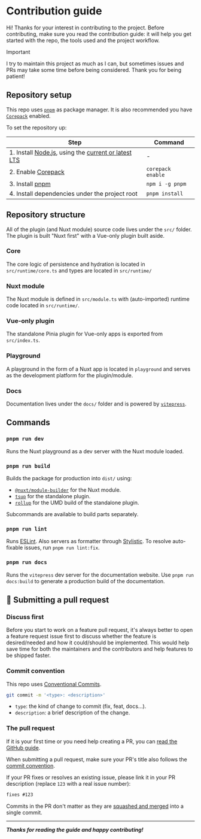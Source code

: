 # Contribution guide

Hi! Thanks for your interest in contributing to the project. Before contributing, make sure you read the contribution guide: it will help you get started with the repo, the tools used and the project workflow.

> [!IMPORTANT]
> I try to maintain this project as much as I can, but sometimes issues and PRs may take some time before being considered. Thank you for being patient!

## Repository setup

This repo uses [`pnpm`](https://pnpm.io) as package manager.
It is also recommended you have [`Corepack`](https://nodejs.org/api/corepack.html) enabled.

To set the repository up:

| Step                                                                                                                | Command           |
| ------------------------------------------------------------------------------------------------------------------- | ----------------- |
| 1. Install [Node.js](https://nodejs.org/), using the [current or latest LTS](https://nodejs.org/en/about/releases/) | -                 |
| 2. Enable [Corepack](https://nodejs.org/api/corepack.html)                                                          | `corepack enable` |
| 3. Install [pnpm](https://pnpm.io)                                                                                  | `npm i -g pnpm`   |
| 4. Install dependencies under the project root                                                                      | `pnpm install`    |

## Repository structure

All of the plugin (and Nuxt module) source code lives under the `src/` folder. The plugin is built "Nuxt first" with a Vue-only plugin built aside.

### Core

The core logic of persistence and hydration is located in `src/runtime/core.ts` and types are located in `src/runtime/`

### Nuxt module

The Nuxt module is defined in `src/module.ts` with (auto-imported) runtime code located in `src/runtime/`.

### Vue-only plugin

The standalone Pinia plugin for Vue-only apps is exported from `src/index.ts`.

### Playground

A playground in the form of a Nuxt app is located in `playground` and serves as the development platform for the plugin/module.

### Docs

Documentation lives under the `docs/` folder and is powered by [`vitepress`](https://vitepress.vuejs.org/).

## Commands

### `pnpm run dev`

Runs the Nuxt playground as a dev server with the Nuxt module loaded.

### `pnpm run build`

Builds the package for production into `dist/` using:

- [`@nuxt/module-builder`](https://github.com/nuxt/module-builder/) for the Nuxt module.
- [`tsup`](https://tsup.egoist.dev/) for the standalone plugin.
- [`rollup`](https://rollupjs.org/) for the UMD build of the standalone plugin.

Subcommands are available to build parts separately.

### `pnpm run lint`

Runs [ESLint](https://eslint.org/). Also servers as formatter through [Stylistic](https://eslint.style/).
To resolve auto-fixable issues, run `pnpm run lint:fix`.

### `pnpm run docs`

Runs the `vitepress` dev server for the documentation website.
Use `pnpm run docs:build` to generate a production build of the documentation.

## 🙌 Submitting a pull request

### Discuss first

Before you start to work on a feature pull request, it's always better to open a feature request issue first to discuss whether the feature is desired/needed and how it could/should be implemented. This would help save time for both the maintainers and the contributors and help features to be shipped faster.

### Commit convention

This repo uses [Conventional Commits](https://www.conventionalcommits.org).

```sh
git commit -m '<type>: <description>'
```

- `type`: the kind of change to commit (fix, feat, docs...).
- `description`: a brief description of the change.

### The pull request

If it is your first time or you need help creating a PR, you can [read the GitHub guide](https://docs.github.com/en/pull-requests/collaborating-with-pull-requests/proposing-changes-to-your-work-with-pull-requests/creating-a-pull-request).

When submitting a pull request, make sure your PR's title also follows the [commit convention](#commit-convention).

If your PR fixes or resolves an existing issue, please link it in your PR description (replace `123` with a real issue number):

```md
fixes #123
```

Commits in the PR don't matter as they are [squashed and merged](https://docs.github.com/en/pull-requests/collaborating-with-pull-requests/incorporating-changes-from-a-pull-request/about-pull-request-merges#squash-and-merge-your-pull-request-commits) into a single commit.

---

_**Thanks for reading the guide and happy contributing!**_
